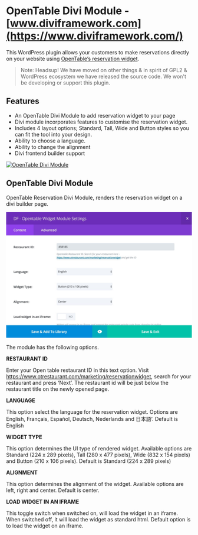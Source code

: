 # OpenTable Divi Module - [www.diviframework.com](https://www.diviframework.com/)

This WordPress plugin allows your customers to make reservations directly on your website using [OpenTable’s reservation widget](https://www.opentable.com/start/home).

> Note: Headsup! We have moved on other things & in spirit of GPL2 & WordPress ecosystem we have released the source code. We won't be developing or support this plugin. 

## Features

* An OpenTable Divi Module to add reservation widget to your page
* Divi module incorporates features to customise the reservation widget.
* Includes 4 layout options; Standard, Tall, Wide and Button styles so you can fit the tool into your design.
* Ability to choose a language.
* Ability to change the alignment
* Divi frontend builder support


[![OpenTable Divi Module](https://img.youtube.com/vi/4aPx8uUNNjc/0.jpg "OpenTable Divi Module")](https://www.youtube.com/watch?v=4aPx8uUNNjc)


## OpenTable Divi Module

OpenTable Reservation Divi Module, renders the reservation widget on a divi builder page.

![OpenTable divi module screenshot](assets/opentable-reservation-module-options.jpg "OpenTable divi module screenshot")

The module has the following options.

**RESTAURANT ID**

Enter your Open table restaurant ID in this text option. Visit https://www.otrestaurant.com/marketing/reservationwidget, search for your restaurant and press ‘Next’. The restaurant id will be just below the restaurant title on the newly opened page.

**LANGUAGE**

This option select the language for the reservation widget. Options are English, Français, Español, Deutsch, Nederlands and 日本語’. Default is English

**WIDGET TYPE**

This option determines the UI type of rendered widget. Available options are Standard (224 x 289 pixels), Tall (280 x 477 pixels), Wide (832 x 154 pixels) and Button (210 x 106 pixels). Default is Standard (224 x 289 pixels)

**ALIGNMENT**

This option determines the alignment of the widget. Available options are left, right and center. Default is center.

**LOAD WIDGET IN AN IFRAME**

This toggle switch when switched on, will load the widget in an iframe. When switched off, it will load the widget as standard html. Default option is to load the widget on an iframe.


